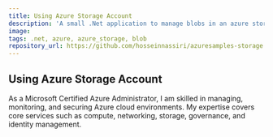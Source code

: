 ```yaml
---
title: Using Azure Storage Account
description: 'A small .Net application to manage blobs in an azure storage account'
image:
tags: .net, azure, azure_storage, blob
repository_url: https://github.com/hosseinnassiri/azuresamples-storage
---
```


## Using Azure Storage Account

As a Microsoft Certified Azure Administrator, I am skilled in managing, monitoring, and securing Azure cloud environments. My expertise covers core services such as compute, networking, storage, governance, and identity management.

